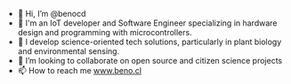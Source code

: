 - 👋 Hi, I’m @benocd
- 👀 I'm an IoT developer and Software Engineer specializing in hardware design and programming with microcontrollers. 
- 🌱 I develop science-oriented tech solutions, particularly in plant biology and environmental sensing.
- 💞️ I’m looking to collaborate on open source and citizen science projects
- 📫 How to reach me www.beno.cl

<!---
benocd/benocd is a ✨ special ✨ repository because its `README.md` (this file) appears on your GitHub profile.
You can click the Preview link to take a look at your changes.
--->
